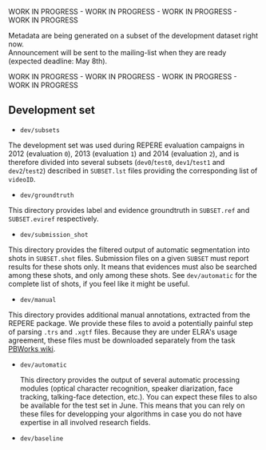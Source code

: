
WORK IN PROGRESS - WORK IN PROGRESS - WORK IN PROGRESS - WORK IN PROGRESS

Metadata are being generated on a subset of the development dataset right now.  
Announcement will be sent to the mailing-list when they are ready (expected deadline: May 8th).

WORK IN PROGRESS - WORK IN PROGRESS - WORK IN PROGRESS - WORK IN PROGRESS


## Development set

* `dev/subsets`

 The development set was used during REPERE evaluation campaigns in 2012 (evaluation `0`), 2013 (evaluation `1`) and 2014 (evaluation `2`), and is therefore divided into several subsets (`dev0`/`test0`, `dev1`/`test1` and `dev2`/`test2`) described in `SUBSET.lst` files providing the corresponding list of `videoID`.

* `dev/groundtruth`

 This directory provides label and evidence groundtruth in `SUBSET.ref` and `SUBSET.eviref` respectively. 

* `dev/submission_shot`

 This directory provides the filtered output of automatic segmentation into shots in `SUBSET.shot` files.
 Submission files on a given `SUBSET` must report results for these shots only.
 It means that evidences must also be searched among these shots, and only among these shots.
 See `dev/automatic` for the complete list of shots, if you feel like it might be useful.

* `dev/manual`

 This directory provides additional manual annotations, extracted from the REPERE package.
 We provide these files to avoid a potentially painful step of parsing `.trs` and `.xgtf` files.
 Because they are under ELRA's usage agreement, these files must be downloaded separately from the task [PBWorks wiki](http://mediaeval15.pbworks.com/w/page/95456627/PersonDiscovery).

* `dev/automatic`

  This directory provides the output of several automatic processing modules (optical character recognition, speaker diarization, face tracking, talking-face detection, etc.).
  You can expect these files to also be available for the test set in June.
  This means that you can rely on these files for developping your algorithms in case you do not have expertise in all involved research fields. 

* `dev/baseline`


